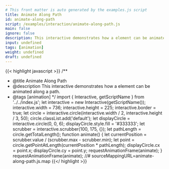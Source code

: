 ```yaml
---
# This front matter is auto generated by the examples.js script
title: Animate Along Path
id: animate-along-path
script: /examples/interaction/animate-along-path.js
main: false
ignore: false
description: This interactive demonstrates how a element can be animated along a path.
input: undefined
tags: [animation]
weight: undefined
draft: undefined
---
```


{{< highlight javascript >}}
/**
* @title Animate Along Path
* @description This interactive demonstrates how a element can be animated along a path.
* @tags [animation]
*/
import { Interactive, getScriptName } from '../../index.js';
let interactive = new Interactive(getScriptName());
interactive.width = 736;
interactive.height = 225;
interactive.border = true;
let circle = interactive.circle(interactive.width / 2, interactive.height / 3, 50);
circle.classList.add('default');
let displayCircle = interactive.circle(0, 0, 6);
displayCircle.style.fill = '#333333';
let scrubber = interactive.scrubber(100, 175, {});
let pathLength = circle.getTotalLength();
function animate() {
    let currentPosition = scrubber.value / (scrubber.max - scrubber.min);
    let point = circle.getPointAtLength(currentPosition * pathLength);
    displayCircle.cx = point.x;
    displayCircle.cy = point.y;
    requestAnimationFrame(animate);
}
requestAnimationFrame(animate);
//# sourceMappingURL=animate-along-path.js.map
{{</ highlight >}}

